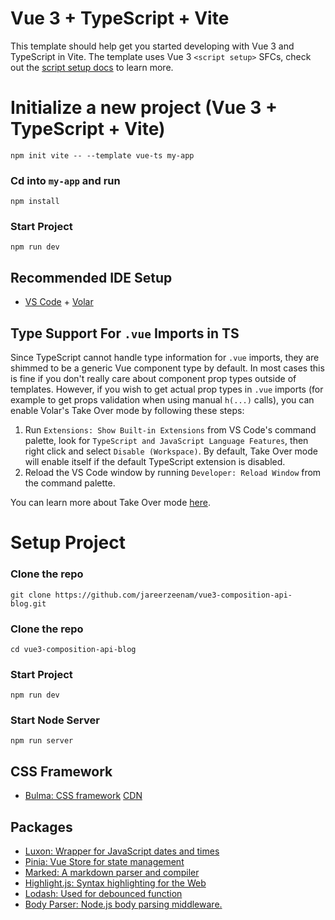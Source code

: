 # Vue 3 + TypeScript + Vite

This template should help get you started developing with Vue 3 and TypeScript in Vite. The template uses Vue 3 `<script setup>` SFCs, check out the [script setup docs](https://v3.vuejs.org/api/sfc-script-setup.html#sfc-script-setup) to learn more.

# Initialize a new project (Vue 3 + TypeScript + Vite)

```
npm init vite -- --template vue-ts my-app
```
### Cd into `my-app` and run 

```
npm install
```

### Start Project 

```
npm run dev
```

## Recommended IDE Setup

- [VS Code](https://code.visualstudio.com/) + [Volar](https://marketplace.visualstudio.com/items?itemName=Vue.volar)

## Type Support For `.vue` Imports in TS

Since TypeScript cannot handle type information for `.vue` imports, they are shimmed to be a generic Vue component type by default. In most cases this is fine if you don't really care about component prop types outside of templates. However, if you wish to get actual prop types in `.vue` imports (for example to get props validation when using manual `h(...)` calls), you can enable Volar's Take Over mode by following these steps:

1. Run `Extensions: Show Built-in Extensions` from VS Code's command palette, look for `TypeScript and JavaScript Language Features`, then right click and select `Disable (Workspace)`. By default, Take Over mode will enable itself if the default TypeScript extension is disabled.
2. Reload the VS Code window by running `Developer: Reload Window` from the command palette.

You can learn more about Take Over mode [here](https://github.com/johnsoncodehk/volar/discussions/471).

# Setup Project 

### Clone the repo 

```
git clone https://github.com/jareerzeenam/vue3-composition-api-blog.git
```
### Clone the repo 

```
cd vue3-composition-api-blog
```
### Start Project 

```
npm run dev
```
### Start Node Server

```
npm run server
```


## CSS Framework 
- [Bulma: CSS framework](https://bulma.io/) [CDN](https://cdn.jsdelivr.net/npm/bulma@0.9.3/css/bulma.min.css)

## Packages
- [Luxon: Wrapper for JavaScript dates and times](https://moment.github.io/luxon/#/)
- [Pinia: Vue Store for state management](https://pinia.vuejs.org/)
- [Marked: A markdown parser and compiler](https://marked.js.org/)
- [Highlight.js: Syntax highlighting for the Web](https://highlightjs.org/)
- [Lodash: Used for debounced function](https://lodash.com/docs/4.17.15#debounce)
- [Body Parser: Node.js body parsing middleware.](https://www.npmjs.com/package/body-parser)
